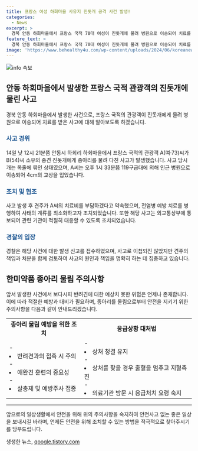 ```yaml
---
title: 프랑스 여성 하회마을 사유지 진돗개 공격 사건 발생!
categories:
  - News
excerpt: >
  경북 안동 하회마을에서 프랑스 국적 70대 여성이 진돗개에 물려 병원으로 이송되어 치료를 받았다. 사고는 개인 사유지에서 발생했으며, 중견 진돗개가 목줄에 묶인 상태였다. 피해자는 4cm 교상을 입었으며, 외교통상부에도 사고가 통보되었다. 경찰은 견주가 치료비를 부담하고 책임을 질 것으로 약속했지만, 사건으로 이첩되진 않았다.
feature_text: >
  경북 안동 하회마을에서 프랑스 국적 70대 여성이 진돗개에 물려 병원으로 이송되어 치료를 받았다. 사고는 개인 사유지에서 발생했으며, 중견 진돗개가 목줄에 묶인 상태였다. 피해자는 4cm 교상을 입었으며, 외교통상부에도 사고가 통보되었다. 경찰은 견주가 치료비를 부담하고 책임을 질 것으로 약속했지만, 사건으로 이첩되진 않았다.
image: 'https://www.behealthy4u.com/wp-content/uploads/2024/06/koreanews.jpg'
---
```


<p><img src="https://www.behealthy4u.com/wp-content/uploads/2024/06/koreanews.jpg" alt="info 속보" /></p>

<h2 data-ke-size="size26">안동 하회마을에서 발생한 프랑스 국적 관광객의 진돗개에 물린 사고</h2>

<p data-ke-size="size16">경북 안동 하회마을에서 발생한 사건으로, 프랑스 국적의 관광객이 진돗개에게 물려 병원으로 이송되어 치료를 받은 사고에 대해 알아보도록 하겠습니다.</p>

<h3><b><span style="color: #1a5490;">사고 경위</span></b></h3>

<p data-ke-size="size16">14일 낮 12시 21분쯤 안동시 하회리 하회마을에서 프랑스 국적의 관광객 A(여·73)씨가 B(54)씨 소유의 중견 진돗개에게 종아리를 물려 다친 사고가 발생했습니다. 사고 당시 개는 목줄에 묶인 상태였으며, A씨는 오후 1시 33분쯤 119구급대에 의해 인근 병원으로 이송되어 4cm의 교상을 입었습니다.</p>

<h3><b><span style="color: #1a5490;">조치 및 협조</span></b></h3>

<p data-ke-size="size16">사고 발생 후 견주가 A씨의 치료비를 부담하겠다고 약속했으며, 전염병 예방 치료를 병행하여 사태의 계류를 최소화하고자 조치되었습니다. 또한 해당 사고는 외교통상부에 통보되어 관련 기관이 적절히 대응할 수 있도록 조치되었습니다.</p>

<h3><b><span style="color: #1a5490;">경찰의 입장</span></b></h3>

<p data-ke-size="size16">경찰은 해당 사건에 대한 발생 신고를 접수하였으며, 사고로 이첩되진 않았지만 견주의 책임과 처분을 함께 검토하여 사고의 원인과 책임을 명확히 하는 데 집중하고 있습니다.</p>

<h2 data-ke-size="size26">한미약품 종아리 물림 주의사항</h2>

<p data-ke-size="size16">앞서 발생한 사건에서 보다시피 반려견에 대한 예상치 못한 위험은 언제나 존재합니다. 이에 따라 적절한 예방과 대비가 필요하며, 종아리를 물림으로부터 안전을 지키기 위한 주의사항을 다음과 같이 안내드리겠습니다.</p>

<table>
    <tbody>
        <tr>
            <td style="text-align: center; height: 17px;"><b>종아리 물림 예방을 위한 조치</b></td>
            <td style="text-align: center; height: 17px;"><b>응급상황 대처법</b></td>
        </tr>
        <tr>
            <td style="text-align: left;">- <li>반려견과의 접촉 시 주의</li>
- <li>애완견 훈련의 중요성</li>
- <li>살충제 및 예방주사 접종</li></td>
            <td style="text-align: left;">- <li>상처 청결 유지</li>
- <li>상처를 찾을 경우 출혈을 멈추고 지혈촉진</li>
- <li>의료기관 방문 시 응급처치 요령 숙지</li></td>
        </tr>
    </tbody>
</table>

<hr>

<p data-ke-size="size16">앞으로의 일상생활에서 안전을 위해 위의 주의사항을 숙지하여 안전사고 없는 좋은 일상을 보내시길 바라며, 언제든 안전을 위해 조치할 수 있는 방법을 적극적으로 찾아주시기를 당부드립니다.</p>
생생한 뉴스, <a href="https://qoogle.tistory.com" rel="dofollow">qoogle.tistory.com</a>


